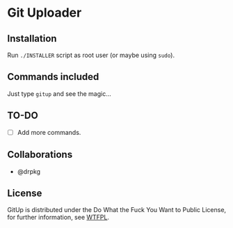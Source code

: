# Git Uploader

## Installation

Run `./INSTALLER` script as root user (or maybe using `sudo`).

## Commands included

Just type `gitup` and see the magic...

## TO-DO

- [ ] Add more commands.

## Collaborations

- @drpkg

## License

GitUp is distributed under the Do What the Fuck You Want to Public License, for further information, see [WTFPL](http://www.wtfpl.net/).
